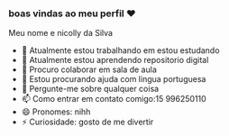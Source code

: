### boas vindas ao meu perfil ♥️

Meu nome e nicolly da Silva 
- 🔭 Atualmente estou trabalhando em estou estudando 
- 🌱 Atualmente estou aprendendo repositorio digital 
- 👯 Procuro colaborar em sala de aula 
- 🤔 Estou procurando ajuda com lingua portuguesa 
- 💬 Pergunte-me sobre qualquer coisa 
- 📫 Como entrar em contato comigo:15 996250110
- 😄 Pronomes: nihh
- ⚡ Curiosidade: gosto de me divertir 







